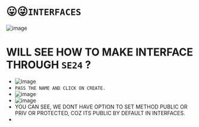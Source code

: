 # 😛😜`INTERFACES`

![image](https://github.com/bhuvabhavik/MY-ABAP-CHEATSHEET/assets/49744703/72018e9f-e4c4-43d2-9f75-1d8e278c729d)

# WILL SEE HOW TO MAKE INTERFACE THROUGH `SE24` ?

+ ![image](https://github.com/bhuvabhavik/MY-ABAP-CHEATSHEET/assets/49744703/fe2cdb49-2b11-433a-8910-f878d0296755)
+ `PASS THE NAME AND CLICK ON CREATE.`
+ ![image](https://github.com/bhuvabhavik/MY-ABAP-CHEATSHEET/assets/49744703/cea71c4f-8594-4322-afc8-ab7a67822e37)
+ ![image](https://github.com/bhuvabhavik/MY-ABAP-CHEATSHEET/assets/49744703/536dabbc-76ab-4ec6-b1f6-b95177001e66)
+ YOU CAN SEE, WE DONT HAVE OPTION TO SET METHOD PUBLIC OR PRIV OR PROTECTED, COZ ITS PUBLIC BY DEFAULT IN INTERFACES.
+ 




